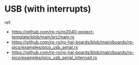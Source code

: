 # USB (with interrupts)

ref:

- https://github.com/rp-rs/rp2040-project-template/blob/main/src/main.rs
- https://github.com/rp-rs/rp-hal-boards/blob/main/boards/rp-pico/examples/pico_usb_serial.rs
- https://github.com/rp-rs/rp-hal-boards/blob/main/boards/rp-pico/examples/pico_usb_serial_interrupt.rs
